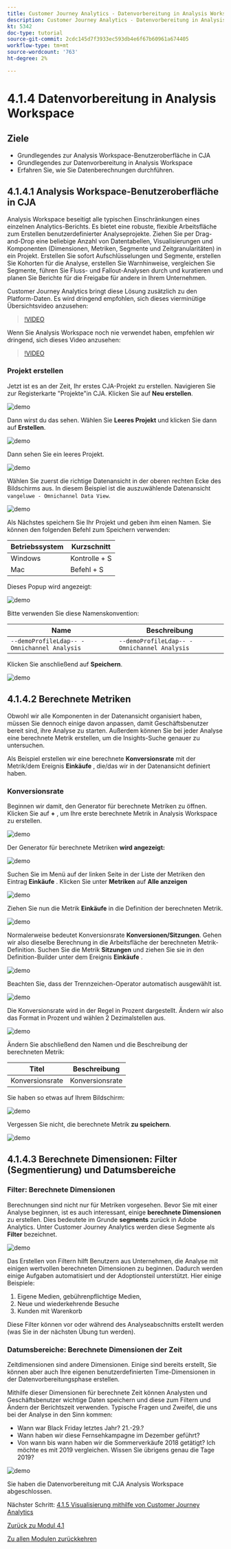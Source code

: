 ```yaml
---
title: Customer Journey Analytics - Datenvorbereitung in Analysis Workspace
description: Customer Journey Analytics - Datenvorbereitung in Analysis Workspace
kt: 5342
doc-type: tutorial
source-git-commit: 2cdc145d7f3933ec593db4e6f67b60961a674405
workflow-type: tm+mt
source-wordcount: '763'
ht-degree: 2%

---
```


# 4.1.4 Datenvorbereitung in Analysis Workspace

## Ziele

- Grundlegendes zur Analysis Workspace-Benutzeroberfläche in CJA
- Grundlegendes zur Datenvorbereitung in Analysis Workspace
- Erfahren Sie, wie Sie Datenberechnungen durchführen.

## 4.1.4.1 Analysis Workspace-Benutzeroberfläche in CJA

Analysis Workspace beseitigt alle typischen Einschränkungen eines einzelnen Analytics-Berichts. Es bietet eine robuste, flexible Arbeitsfläche zum Erstellen benutzerdefinierter Analyseprojekte. Ziehen Sie per Drag-and-Drop eine beliebige Anzahl von Datentabellen, Visualisierungen und Komponenten (Dimensionen, Metriken, Segmente und Zeitgranularitäten) in ein Projekt. Erstellen Sie sofort Aufschlüsselungen und Segmente, erstellen Sie Kohorten für die Analyse, erstellen Sie Warnhinweise, vergleichen Sie Segmente, führen Sie Fluss- und Fallout-Analysen durch und kuratieren und planen Sie Berichte für die Freigabe für andere in Ihrem Unternehmen.

Customer Journey Analytics bringt diese Lösung zusätzlich zu den Platform-Daten. Es wird dringend empfohlen, sich dieses vierminütige Übersichtsvideo anzusehen:

>[!VIDEO](https://video.tv.adobe.com/v/35109?quality=12&learn=on)

Wenn Sie Analysis Workspace noch nie verwendet haben, empfehlen wir dringend, sich dieses Video anzusehen:

>[!VIDEO](https://video.tv.adobe.com/v/26266?quality=12&learn=on)

### Projekt erstellen

Jetzt ist es an der Zeit, Ihr erstes CJA-Projekt zu erstellen. Navigieren Sie zur Registerkarte &quot;Projekte&quot;in CJA.
Klicken Sie auf **Neu erstellen**.

![demo](./images/prmenu.png)

Dann wirst du das sehen. Wählen Sie **Leeres Projekt** und klicken Sie dann auf **Erstellen**.

![demo](./images/prmenu1.png)

Dann sehen Sie ein leeres Projekt.

![demo](./images/premptyprojects.png)

Wählen Sie zuerst die richtige Datenansicht in der oberen rechten Ecke des Bildschirms aus. In diesem Beispiel ist die auszuwählende Datenansicht `vangeluwe - Omnichannel Data View`.

![demo](./images/prdv.png)

Als Nächstes speichern Sie Ihr Projekt und geben ihm einen Namen. Sie können den folgenden Befehl zum Speichern verwenden:

| Betriebssystem | Kurzschnitt |
| ----------------- |-------------| 
| Windows | Kontrolle + S |
| Mac | Befehl + S |

Dieses Popup wird angezeigt:

![demo](./images/prsave.png)

Bitte verwenden Sie diese Namenskonvention:

| Name | Beschreibung |
| ----------------- |-------------| 
| `--demoProfileLdap-- - Omnichannel Analysis` | `--demoProfileLdap-- - Omnichannel Analysis` |

Klicken Sie anschließend auf **Speichern**.

![demo](./images/prsave2.png)

## 4.1.4.2 Berechnete Metriken

Obwohl wir alle Komponenten in der Datenansicht organisiert haben, müssen Sie dennoch einige davon anpassen, damit Geschäftsbenutzer bereit sind, ihre Analyse zu starten. Außerdem können Sie bei jeder Analyse eine berechnete Metrik erstellen, um die Insights-Suche genauer zu untersuchen.

Als Beispiel erstellen wir eine berechnete **Konversionsrate** mit der Metrik/dem Ereignis **Einkäufe** , die/das wir in der Datenansicht definiert haben.

### Konversionsrate

Beginnen wir damit, den Generator für berechnete Metriken zu öffnen. Klicken Sie auf **+** , um Ihre erste berechnete Metrik in Analysis Workspace zu erstellen.

![demo](./images/pradd.png)

Der Generator für berechnete Metriken **wird angezeigt:**

![demo](./images/prbuilder.png)

Suchen Sie im Menü auf der linken Seite in der Liste der Metriken den Eintrag **Einkäufe** . Klicken Sie unter **Metriken** auf **Alle anzeigen**

![demo](./images/calcbuildercr1.png)

Ziehen Sie nun die Metrik **Einkäufe** in die Definition der berechneten Metrik.

![demo](./images/calcbuildercr2.png)

Normalerweise bedeutet Konversionsrate **Konversionen/Sitzungen**. Gehen wir also dieselbe Berechnung in die Arbeitsfläche der berechneten Metrik-Definition. Suchen Sie die Metrik **Sitzungen** und ziehen Sie sie in den Definition-Builder unter dem Ereignis **Einkäufe** .

![demo](./images/calcbuildercr3.png)

Beachten Sie, dass der Trennzeichen-Operator automatisch ausgewählt ist.

![demo](./images/calcbuildercr4.png)

Die Konversionsrate wird in der Regel in Prozent dargestellt. Ändern wir also das Format in Prozent und wählen 2 Dezimalstellen aus.

![demo](./images/calcbuildercr5.png)

Ändern Sie abschließend den Namen und die Beschreibung der berechneten Metrik:

| Titel | Beschreibung |
| ----------------- |-------------| 
| Konversionsrate | Konversionsrate |

Sie haben so etwas auf Ihrem Bildschirm:

![demo](./images/calcbuildercr6.png)

Vergessen Sie nicht, die berechnete Metrik **zu speichern**.

![demo](./images/pr9.png)

## 4.1.4.3 Berechnete Dimensionen: Filter (Segmentierung) und Datumsbereiche

### Filter: Berechnete Dimensionen

Berechnungen sind nicht nur für Metriken vorgesehen. Bevor Sie mit einer Analyse beginnen, ist es auch interessant, einige **berechnete Dimensionen** zu erstellen. Dies bedeutete im Grunde **segments** zurück in Adobe Analytics. Unter Customer Journey Analytics werden diese Segmente als **Filter** bezeichnet.

![demo](./images/prfilters.png)

Das Erstellen von Filtern hilft Benutzern aus Unternehmen, die Analyse mit einigen wertvollen berechneten Dimensionen zu beginnen. Dadurch werden einige Aufgaben automatisiert und der Adoptionsteil unterstützt. Hier einige Beispiele:

1. Eigene Medien, gebührenpflichtige Medien,
2. Neue und wiederkehrende Besuche
3. Kunden mit Warenkorb

Diese Filter können vor oder während des Analyseabschnitts erstellt werden (was Sie in der nächsten Übung tun werden).

### Datumsbereiche: Berechnete Dimensionen der Zeit

Zeitdimensionen sind andere Dimensionen. Einige sind bereits erstellt, Sie können aber auch Ihre eigenen benutzerdefinierten Time-Dimensionen in der Datenvorbereitungsphase erstellen.

Mithilfe dieser Dimensionen für berechnete Zeit können Analysten und Geschäftsbenutzer wichtige Daten speichern und diese zum Filtern und Ändern der Berichtszeit verwenden. Typische Fragen und Zweifel, die uns bei der Analyse in den Sinn kommen:

- Wann war Black Friday letztes Jahr? 21.-29.?
- Wann haben wir diese Fernsehkampagne im Dezember geführt?
- Von wann bis wann haben wir die Sommerverkäufe 2018 getätigt? Ich möchte es mit 2019 vergleichen. Wissen Sie übrigens genau die Tage 2019?

![demo](./images/timedimensions.png)

Sie haben die Datenvorbereitung mit CJA Analysis Workspace abgeschlossen.

Nächster Schritt: [4.1.5 Visualisierung mithilfe von Customer Journey Analytics](./ex5.md)

[Zurück zu Modul 4.1](./customer-journey-analytics-build-a-dashboard.md)

[Zu allen Modulen zurückkehren](./../../../overview.md)

